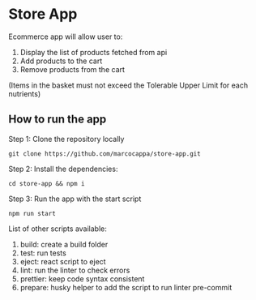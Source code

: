 # Store App

Ecommerce app will allow user to:

1. Display the list of products fetched from api
2. Add products to the cart
3. Remove products from the cart

(Items in the basket must not exceed the Tolerable Upper Limit for each nutrients)

## How to run the app

Step 1: Clone the repository locally

`git clone https://github.com/marcocappa/store-app.git`

Step 2: Install the dependencies:

`cd store-app && npm i`

Step 3: Run the app with the start script

`npm run start`

List of other scripts available:

1. build: create a build folder
2. test: run tests
3. eject: react script to eject
4. lint: run the linter to check errors
5. prettier: keep code syntax consistent
6. prepare: husky helper to add the script to run linter pre-commit
